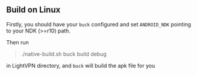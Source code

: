 Build on Linux
---

Firstly, you should have your `buck` configured and set `ANDROID_NDK` pointing to your NDK (>=r10) path.

Then run

> ./native-build.sh
> buck build debug

in LightVPN directory, and `buck` will build the apk file for you 
